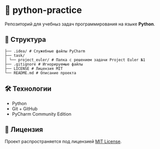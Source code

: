 # 🐍 python-practice

Репозиторий для учебныз задач программирования на языке **Python**. 

## 📁 Структура
```
├── .idea/ # Служебные файлы PyCharm
├── task/
│ └── project_euler/ # Папка с решением задачи Project Euler №1
├── .gitignore # Игнорируемые файлы
├── LICENSE # Лицензия MIT
└── README.md # Описание проекта
```

## 🛠 Технологии

- Python
- Git + GitHub
- PyCharm Community Edition

## 📜 Лицензия

Проект распространяется под лицензией [MIT License](LICENSE).

